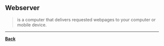 ## Webserver
> is a computer that delivers requested webpages to your computer or mobile device.

---
**[Back](INTCOMPrelimCh8)**